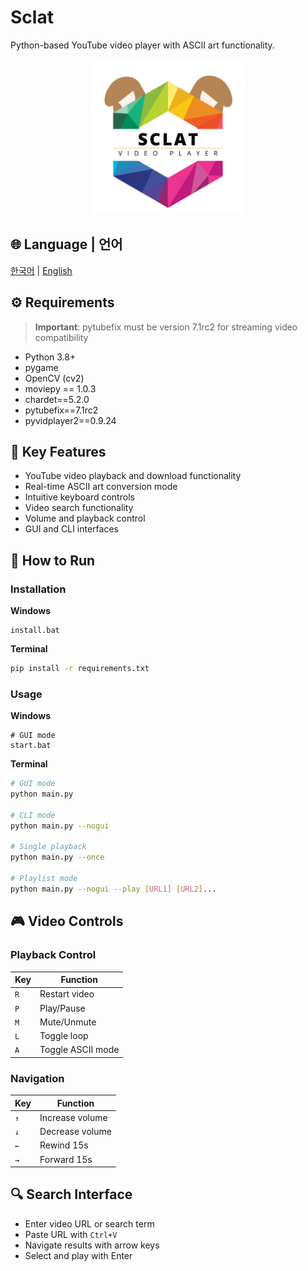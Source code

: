# Sclat

Python-based YouTube video player with ASCII art functionality.

<p align="center">
    <img src="./asset/sclatLogo.png" width="248" alt="Sclat Logo">
</p>

## 🌐 Language | 언어

[한국어](README.md) | [English](README.en.md)

## ⚙️ Requirements

> **Important**: pytubefix must be version 7.1rc2 for streaming video compatibility

-   Python 3.8+
-   pygame
-   OpenCV (cv2)
-   moviepy == 1.0.3
-   chardet==5.2.0
-   pytubefix==7.1rc2
-   pyvidplayer2==0.9.24

## 🌟 Key Features

-   YouTube video playback and download functionality
-   Real-time ASCII art conversion mode
-   Intuitive keyboard controls
-   Video search functionality
-   Volume and playback control
-   GUI and CLI interfaces

## 🚀 How to Run

### Installation

**Windows**

```batch
install.bat
```

**Terminal**

```bash
pip install -r requirements.txt
```

### Usage

**Windows**

```batch
# GUI mode
start.bat
```

**Terminal**

```bash
# GUI mode
python main.py

# CLI mode
python main.py --nogui

# Single playback
python main.py --once

# Playlist mode
python main.py --nogui --play [URL1] [URL2]...
```

## 🎮 Video Controls

### Playback Control

| Key | Function          |
| --- | ----------------- |
| `R` | Restart video     |
| `P` | Play/Pause        |
| `M` | Mute/Unmute       |
| `L` | Toggle loop       |
| `A` | Toggle ASCII mode |

### Navigation

| Key | Function        |
| --- | --------------- |
| `↑` | Increase volume |
| `↓` | Decrease volume |
| `←` | Rewind 15s      |
| `→` | Forward 15s     |

## 🔍 Search Interface

-   Enter video URL or search term
-   Paste URL with `Ctrl+V`
-   Navigate results with arrow keys
-   Select and play with Enter

